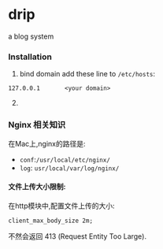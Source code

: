 # drip
a blog system

### Installation
1. bind domain
add these line to `/etc/hosts`:
```
127.0.0.1       <your domain>
```

2.



### Nginx 相关知识
在Mac上,nginx的路径是:
- `conf`:`/usr/local/etc/nginx/`
- `log`: `usr/local/var/log/nginx/`

#### 文件上传大小限制:
在http模块中,配置文件上传的大小:
```nginx
client_max_body_size 2m;
```
不然会返回 413 (Request Entity Too Large). 

